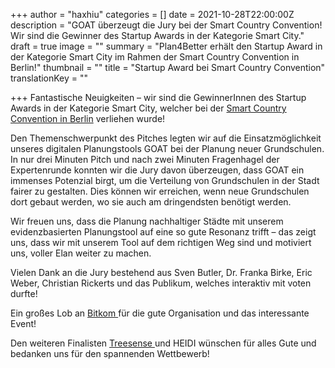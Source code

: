 +++
author = "haxhiu"
categories = []
date = 2021-10-28T22:00:00Z
description = "GOAT überzeugt die Jury bei der Smart Country Convention! Wir sind die Gewinner des Startup Awards in der Kategorie Smart City."
draft = true
image = ""
summary = "Plan4Better erhält den Startup Award in der Kategorie Smart City im Rahmen der Smart Country Convention in Berlin!"
thumbnail = ""
title = "Startup Award bei Smart Country Convention"
translationKey = ""

+++
Fantastische Neuigkeiten – wir sind die GewinnerInnen des Startup Awards in der Kategorie Smart City, welcher bei der [Smart Country Convention in Berlin]() verliehen wurde!

Den Themenschwerpunkt des Pitches legten wir auf die Einsatzmöglichkeit unseres digitalen Planungstools GOAT bei der Planung neuer Grundschulen. In nur drei Minuten Pitch und nach zwei Minuten Fragenhagel der Expertenrunde konnten wir die Jury davon überzeugen, dass GOAT ein immenses Potenzial birgt, um die Verteilung von Grundschulen in der Stadt fairer zu gestalten. Dies können wir erreichen, wenn neue Grundschulen dort gebaut werden, wo sie auch am dringendsten benötigt werden.

Wir freuen uns, dass die Planung nachhaltiger Städte mit unserem evidenzbasierten Planungstool auf eine so gute Resonanz trifft – das zeigt uns, dass wir mit unserem Tool auf dem richtigen Weg sind und motiviert uns, voller Elan weiter zu machen.

Vielen Dank an die Jury bestehend aus Sven Butler, Dr. Franka Birke, Eric Weber, Christian Rickerts und das Publikum, welches interaktiv mit voten durfte!

Ein großes Lob an [Bitkom ]()für die gute Organisation und das interessante Event!

Den weiteren Finalisten [Treesense ](https://treesense.net/ "Treesense")und HEIDI wünschen für alles Gute und bedanken uns für den spannenden Wettbewerb!